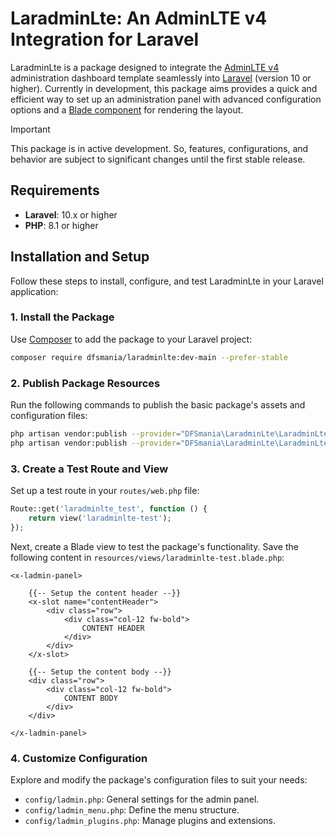 # LaradminLte: An AdminLTE v4 Integration for Laravel

LaradminLte is a package designed to integrate the [AdminLTE v4](https://adminlte-v4.netlify.app) administration dashboard template seamlessly into [Laravel](https://laravel.com/) (version 10 or higher). Currently in development, this package aims provides a quick and efficient way to set up an administration panel with advanced configuration options and a [Blade component](https://laravel.com/docs/blade#components) for rendering the layout.

> [!IMPORTANT]
> This package is in active development. So, features, configurations, and behavior are subject to significant changes until the first stable release.

## Requirements

- **Laravel**: 10.x or higher
- **PHP**: 8.1 or higher

## Installation and Setup

Follow these steps to install, configure, and test LaradminLte in your Laravel application:

### 1. Install the Package

Use [Composer](https://getcomposer.org/) to add the package to your Laravel project:

```bash
composer require dfsmania/laradminlte:dev-main --prefer-stable
```

### 2. Publish Package Resources

Run the following commands to publish the basic package's assets and configuration files:

```bash
php artisan vendor:publish --provider="DFSmania\LaradminLte\LaradminLteServiceProvider" --tag="assets"
php artisan vendor:publish --provider="DFSmania\LaradminLte\LaradminLteServiceProvider" --tag="config"
```

### 3. Create a Test Route and View

Set up a test route in your `routes/web.php` file:

```php
Route::get('laradminlte_test', function () {
    return view('laradminlte-test');
});
```

Next, create a Blade view to test the package's functionality.
Save the following content in `resources/views/laradminlte-test.blade.php`:

```blade
<x-ladmin-panel>

    {{-- Setup the content header --}}
    <x-slot name="contentHeader">
        <div class="row">
            <div class="col-12 fw-bold">
                CONTENT HEADER
            </div>
        </div>
    </x-slot>

    {{-- Setup the content body --}}
    <div class="row">
        <div class="col-12 fw-bold">
            CONTENT BODY
        </div>
    </div>

</x-ladmin-panel>
```

### 4. Customize Configuration

Explore and modify the package's configuration files to suit your needs:

- `config/ladmin.php`: General settings for the admin panel.
- `config/ladmin_menu.php`: Define the menu structure.
- `config/ladmin_plugins.php`: Manage plugins and extensions.

